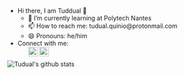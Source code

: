 <p>
    <ul>
        <li> Hi there, I am Tuddual 👋 
            <ul>
                <li>🌱 I’m currently learning at Polytech Nantes </li>
                <li>📫 How to reach me: tudual.quinio@protonmail.com </li>
                <li>😄 Pronouns: he/him</li>
            </ul>
        </li>
        <li> Connect with me: 
            <ul>
                <a href=https://twitter.com/Tuddual target="blank">
                    <img align="left" alt="Twitter logo" width="22px" src="https://cdn.jsdelivr.net/npm/simple-icons@v3/icons/twitter.svg" />
                </a>
                &nbsp;
                <a href=https://linkedin.com/in/tudual-quinio target="blank">
                    <img align="left" alt="LinkedIn logo" width="22px" src="https://cdn.jsdelivr.net/npm/simple-icons@v3/icons/linkedin.svg" />
                </a>
            </ul>
        </li>
    </ul>
</p>
<p>
    <img align="left" alt="Tudual's github stats" src="https://github-readme-stats.vercel.app/api?username=Tuddual&show_icons=true&count_private=true&theme=algolia&include_all_commits=true" />
</p>
